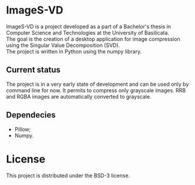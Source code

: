 # ImageS-VD
ImageS-VD is a project developed as a part of a Bachelor's thesis in Computer Science and Technologies at the University of Basilicata.<br/>
The goal is the creation of a desktop application for image compression using the Singular Value Decomposition (SVD).<br/>
The project is written in Python using the numpy library.

## Current status
The project is in a very early state of development and can be used only by command line for now. It permits to compress only grayscale images. RRB and RGBA images are automatically converted to grayscale.

## Dependecies
- Pillow;
- Numpy.

# License
This project is distributed under the BSD-3 license.
